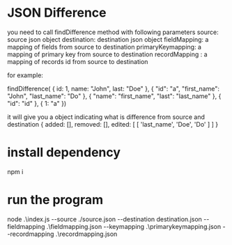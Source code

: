 # JSON Difference

you need to call findDifference method with following parameters
source: source json object
destination: destination json object
fieldMapping: a mapping of fields from source to destination
primaryKeymapping: a mapping of primary key from source to destination
recordMapping : a mapping of records id from source to destination

for example:

findDifference(
    { id: 1, name: "John", last: "Doe" },
     { "id": "a", "first_name": "John", "last_name": "Do" },
      {
    "name": "first_name",
    "last": "last_name"
},
 {
    "id": "id"
},
 {
    1: "a"
})

it will give you a object indicating
what is difference from source and destination
{ added: [], removed: [], edited: [ [ 'last_name', 'Doe', 'Do' ] ] }

# install dependency
npm i

# run the program

node .\index.js --source ./source.json --destination destination.json --fieldmapping .\fieldmapping.json --keymapping .\primarykeymapping.json --recordmapping .\recordmapping.json
